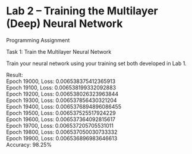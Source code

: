 # Lab 2 – Training the Multilayer (Deep) Neural Network

Programming Assignment<br>

Task 1: Train the Multilayer Neural Network<br>

Train your neural network using your training set both developed in Lab 1.<br>

Result:<br>
Epoch 19000, Loss: 0.006538375412365913<br>
Epoch 19100, Loss: 0.006538199332092883<br>
Epoch 19200, Loss: 0.006538026323963844<br>
Epoch 19300, Loss: 0.006537856430321204<br>
Epoch 19400, Loss: 0.0065376894896086455<br>
Epoch 19500, Loss: 0.006537525517924229<br>
Epoch 19600, Loss: 0.006537364092815617<br>
Epoch 19700, Loss: 0.006537205705531011<br>
Epoch 19800, Loss: 0.006537050030733332<br>
Epoch 19900, Loss: 0.006536896983646613<br>
Accuracy: 98.25%<br>
